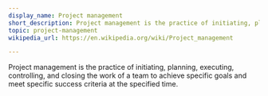 ```yaml
---
display_name: Project management
short_description: Project management is the practice of initiating, planning, executing, controlling, and closing the work of a team to achieve specific goals and meet specific success criteria at the specified time.
topic: project-management
wikipedia_url: https://en.wikipedia.org/wiki/Project_management

---
```

Project management is the practice of initiating, planning, executing, controlling, and closing the work of a team to achieve specific goals and meet specific success criteria at the specified time.
